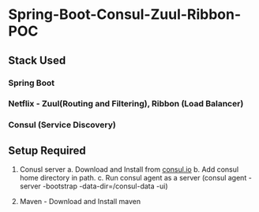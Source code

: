 # Spring-Boot-Consul-Zuul-Ribbon-POC

## Stack Used

### Spring Boot
### Netflix - Zuul(Routing and Filtering), Ribbon (Load Balancer)
### Consul (Service Discovery)

## Setup Required

1. Conusl server
    a. Download and Install from <a href="https://consul.io">consul.io</a>
    b. Add consul home directory in path.
    c. Run consul agent as a server (consul agent -server -bootstrap -data-dir=/consul-data -ui)
    
2. Maven - Download and Install maven
